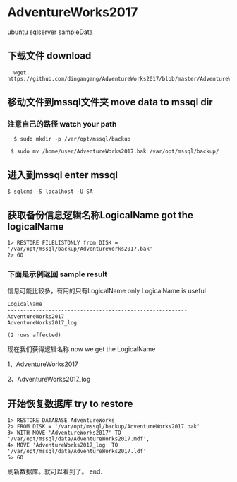 # AdventureWorks2017
ubuntu sqlserver sampleData

## 下载文件 download

```
  wget https://github.com/dingangang/AdventureWorks2017/blob/master/AdventureWorks2017.bak
```

## 移动文件到mssql文件夹   move data to mssql dir

### 注意自己的路径   watch your path

```
  $ sudo mkdir -p /var/opt/mssql/backup
```

```
 $ sudo mv /home/user/AdventureWorks2017.bak /var/opt/mssql/backup/
```

## 进入到mssql   enter mssql

```
$ sqlcmd -S localhost -U SA
```

## 获取备份信息逻辑名称LogicalName    got the logicalName

```
1> RESTORE FILELISTONLY from DISK = '/var/opt/mssql/backup/AdventureWorks2017.bak'
2> GO
```

### 下面是示例返回     sample result

信息可能比较多，有用的只有LogicalName    only LogicalName is useful
```
LogicalName             
---------------------------------------------------------
AdventureWorks2017                                       
AdventureWorks2017_log                                                                                              

(2 rows affected)
```

现在我们获得逻辑名称  now we get the LogicalName

1、AdventureWorks2017

2、AdventureWorks2017_log

## 开始恢复数据库  try to restore

```
1> RESTORE DATABASE AdventureWorks
2> FROM DISK = '/var/opt/mssql/backup/AdventureWorks2017.bak'
3> WITH MOVE 'AdventureWorks2017' TO '/var/opt/mssql/data/AdventureWorks2017.mdf',
4> MOVE 'AdventureWorks2017_log' TO '/var/opt/mssql/data/AdventureWorks2017.ldf'
5> GO
```

刷新数据库。就可以看到了。 end.


